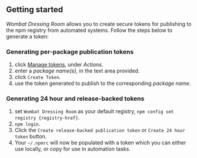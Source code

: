 ## Getting started

_Wombat Dressing Room_ allows you to create secure tokens for publishing to the
npm registry from automated systems. Follow the steps below to generate a token:

### Generating per-package publication tokens

1. click [Manage tokens](/_/manage-tokens), under _Actions_.
2. enter a _package name(s)_, in the text area provided.
3. click `Create Token`.
4. use the token generated to publish to the corresponding _package name_.

### Generating 24 hour and release-backed tokens

1. set `Wombat Dressing Room` as your default registry, `npm config set registry
  {registry-href}`.
2. `npm login`.
3. Click the `Create release-backed publication token` or
  `Create 24 hour token` button.
4. Your `~/.npmrc` will now be populated with a token which you can either use
  locally, or copy for use in automation tasks.

